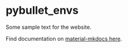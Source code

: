 # pybullet_envs

Some sample text for the website.

Find documentation on [material-mkdocs here](https://squidfunk.github.io/mkdocs-material/).
